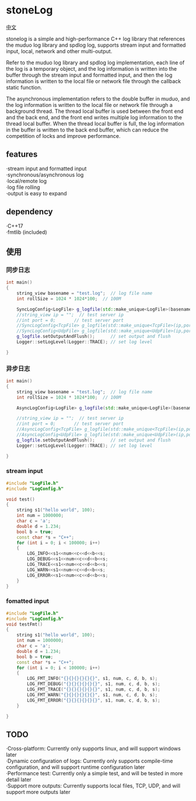 # stoneLog 
[中文](README.MD)

stonelog is a simple and high-performance C++ log library that references the muduo log library and spdlog log, supports stream input and formatted input, local, network and other multi-output.

Refer to the muduo log library and spdlog log implementation, each line of the log is a temporary object, and the log information is written into the buffer through the stream input and formatted input, and then the log information is written to the local file or network file through the callback static function.

The asynchronous implementation refers to the double buffer in muduo, and the log information is written to the local file or network file through a background thread. The thread local buffer is used between the front end and the back end, and the front end writes multiple log information to the thread local buffer. When the thread local buffer is full, the log information in the buffer is written to the back end buffer, which can reduce the competition of locks and improve performance.

## features
·stream input and formatted input  
·synchronous/asynchronous log  
·local/remote log  
·log file rolling  
·output is easy to expand  

## dependency
·C++17  
·fmtlib (included)  


## 使用

### 同步日志

```c++
int main()
{
    string_view basename = "test.log";  // log file name
    int rollSize = 1024 * 1024*100;  // 100M

    SyncLogConfig<LogFile> g_logfile(std::make_unique<LogFile>(basename, rollSize));  // set local log file
    //string_view ip = "";  // test server ip
    //int port = 0;       // test server port
    //SyncLogConfig<TcpFile> g_logfile(std::make_unique<TcpFile>(ip,port));
    //SyncLogConfig<UdpFile> g_logfile(std::make_unique<UdpFile>(ip,port));
    g_logfile.setOutputAndFlush();      // set output and flush
    Logger::setLogLevel(Logger::TRACE); // set log level

}
```

### 异步日志

```c++
int main()
{
    string_view basename = "test.log";  // log file name
    int rollSize = 1024 * 1024*100;  // 100M

    AsyncLogConfig<LogFile> g_logfile(std::make_unique<LogFile>(basename, rollSize));  // set local log file

    //string_view ip = "";  // test server ip
    //int port = 0;       // test server port
    //AsyncLogConfig<TcpFile> g_logfile(std::make_unique<TcpFile>(ip,port));
    //AsyncLogConfig<UdpFile> g_logfile(std::make_unique<UdpFile>(ip,port));  
    g_logfile.setOutputAndFlush();      // set output and flush
    Logger::setLogLevel(Logger::TRACE); // set log level

}
```

### stream input

```c++
#include "LogFile.h"
#include "LogConfig.h"

void test()
{
    string s1("hello world", 100);
    int num = 1000000;
    char c = 'a';
    double d = 1.234;
    bool b = true;
    const char *s = "C++";
    for (int i = 0; i < 100000; i++)
    {
        LOG_INFO<<s1<<num<<c<<d<<b<<s;
        LOG_DEBUG<<s1<<num<<c<<d<<b<<s;
        LOG_TRACE<<s1<<num<<c<<d<<b<<s;
        LOG_WARN<<s1<<num<<c<<d<<b<<s;
        LOG_ERROR<<s1<<num<<c<<d<<b<<s;
    }
}
```

### fomatted input

```c++
#include "LogFile.h"
#include "LogConfig.h"
void testFmt()
{
    string s1("hello world", 100);
    int num = 1000000;
    char c = 'a';
    double d = 1.234;
    bool b = true;
    const char *s = "C++";
    for (int i = 0; i < 100000; i++)
    {
        LOG_FMT_INFO("{}{}{}{}{}{}", s1, num, c, d, b, s);
        LOG_FMT_DEBUG("{}{}{}{}{}{}", s1, num, c, d, b, s);
        LOG_FMT_TRACE("{}{}{}{}{}{}", s1, num, c, d, b, s);
        LOG_FMT_WARN("{}{}{}{}{}{}", s1, num, c, d, b, s);
        LOG_FMT_ERROR("{}{}{}{}{}{}", s1, num, c, d, b, s);
    }

}
```


## TODO

·Cross-platform: Currently only supports linux, and will support windows later  
·Dynamic configuration of logs: Currently only supports compile-time configuration, and will support runtime configuration later  
·Performance test: Currently only a simple test, and will be tested in more detail later  
·Support more outputs: Currently supports local files, TCP, UDP, and will support more outputs later  
